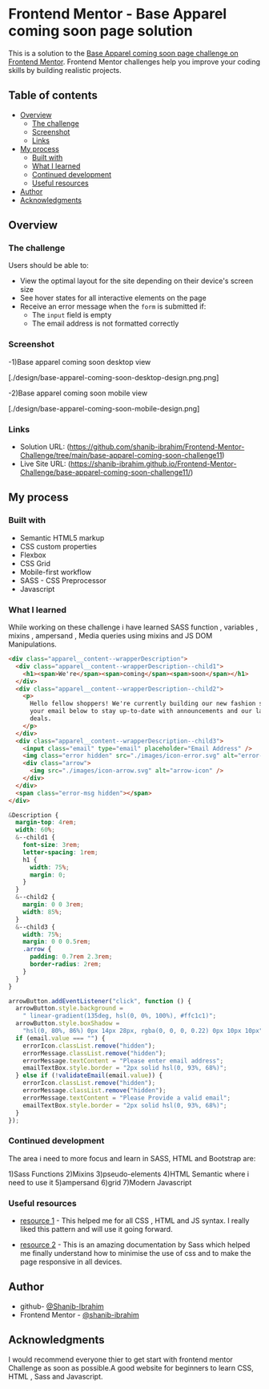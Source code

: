 # Frontend Mentor - Base Apparel coming soon page solution

This is a solution to the [Base Apparel coming soon page challenge on Frontend Mentor](https://www.frontendmentor.io/challenges/base-apparel-coming-soon-page-5d46b47f8db8a7063f9331a0). Frontend Mentor challenges help you improve your coding skills by building realistic projects.

## Table of contents

- [Overview](#overview)
  - [The challenge](#the-challenge)
  - [Screenshot](#screenshot)
  - [Links](#links)
- [My process](#my-process)
  - [Built with](#built-with)
  - [What I learned](#what-i-learned)
  - [Continued development](#continued-development)
  - [Useful resources](#useful-resources)
- [Author](#author)
- [Acknowledgments](#acknowledgments)



## Overview

### The challenge

Users should be able to:

- View the optimal layout for the site depending on their device's screen size
- See hover states for all interactive elements on the page
- Receive an error message when the `form` is submitted if:
  - The `input` field is empty
  - The email address is not formatted correctly

### Screenshot

-1)Base apparel coming soon desktop view

[./design/base-apparel-coming-soon-desktop-design.png.png]

-2)Base apparel coming soon mobile view

[./design/base-apparel-coming-soon-mobile-design.png]

### Links

- Solution URL: (https://github.com/shanib-ibrahim/Frontend-Mentor-Challenge/tree/main/base-apparel-coming-soon-challenge11)
- Live Site URL: (https://shanib-ibrahim.github.io/Frontend-Mentor-Challenge/base-apparel-coming-soon-challenge11/)

## My process

### Built with

- Semantic HTML5 markup
- CSS custom properties
- Flexbox
- CSS Grid
- Mobile-first workflow
- SASS - CSS Preprocessor
- Javascript

### What I learned

While working on these challenge i have learned SASS function , variables , mixins , ampersand , Media queries using mixins and JS DOM Manipulations.

```html
<div class="apparel__content--wrapperDescription">
  <div class="apparel__content--wrapperDescription--child1">
    <h1><span>We're</span><span>coming</span><span>soon</span></h1>
  </div>
  <div class="apparel__content--wrapperDescription--child2">
    <p>
      Hello fellow shoppers! We're currently building our new fashion store. Add
      your email below to stay up-to-date with announcements and our launch
      deals.
    </p>
  </div>
  <div class="apparel__content--wrapperDescription--child3">
    <input class="email" type="email" placeholder="Email Address" />
    <img class="error hidden" src="./images/icon-error.svg" alt="error-icon" />
    <div class="arrow">
      <img src="./images/icon-arrow.svg" alt="arrow-icon" />
    </div>
  </div>
  <span class="error-msg hidden"></span>
</div>
```

```scss
&Description {
  margin-top: 4rem;
  width: 60%;
  &--child1 {
    font-size: 3rem;
    letter-spacing: 1rem;
    h1 {
      width: 75%;
      margin: 0;
    }
  }
  &--child2 {
    margin: 0 0 3rem;
    width: 85%;
  }
  &--child3 {
    width: 75%;
    margin: 0 0 0.5rem;
    .arrow {
      padding: 0.7rem 2.3rem;
      border-radius: 2rem;
    }
  }
}
```

```js
arrowButton.addEventListener("click", function () {
  arrowButton.style.background =
    " linear-gradient(135deg, hsl(0, 0%, 100%), #ffc1c1)";
  arrowButton.style.boxShadow =
    "hsl(0, 80%, 86%) 0px 14px 28px, rgba(0, 0, 0, 0.22) 0px 10px 10px";
  if (email.value === "") {
    errorIcon.classList.remove("hidden");
    errorMessage.classList.remove("hidden");
    errorMessage.textContent = "Please enter email address";
    emailTextBox.style.border = "2px solid hsl(0, 93%, 68%)";
  } else if (!validateEmail(email.value)) {
    errorIcon.classList.remove("hidden");
    errorMessage.classList.remove("hidden");
    errorMessage.textContent = "Please Provide a valid email";
    emailTextBox.style.border = "2px solid hsl(0, 93%, 68%)";
  }
});
```

### Continued development

The area i need to more focus and learn in SASS, HTML and Bootstrap are:

1)Sass Functions
2)Mixins
3)pseudo-elements
4)HTML Semantic where i need to use it
5)ampersand
6)grid
7)Modern Javascript

### Useful resources

- [resource 1](https://developer.mozilla.org/en-US/) - This helped me for all CSS , HTML and JS syntax. I really liked this pattern and will use it going forward.

- [resource 2](https://sass-lang.com/documentation) - This is an amazing documentation by Sass which helped me finally understand how to minimise the use of css and to make the page responsive in all devices.

## Author

- github- [@Shanib-Ibrahim](https://github.com/shanib-ibrahim)
- Frontend Mentor - [@shanib-ibrahim](https://www.frontendmentor.io/profile/shanib-ibrahim)

## Acknowledgments

I would recommend everyone thier to get start with frontend mentor Challenge as soon as possible.A good website for beginners to learn CSS, HTML , Sass and Javascript.
